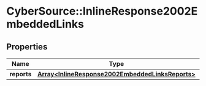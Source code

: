 # CyberSource::InlineResponse2002EmbeddedLinks

## Properties
Name | Type | Description | Notes
------------ | ------------- | ------------- | -------------
**reports** | [**Array&lt;InlineResponse2002EmbeddedLinksReports&gt;**](InlineResponse2002EmbeddedLinksReports.md) |  | [optional] 



